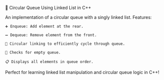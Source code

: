 🔄 Circular Queue Using Linked List in C++

An implementation of a circular queue with a singly linked list.
Features:

    ➕ Enqueue: Add element at the rear.

    ➖ Dequeue: Remove element from the front.

    🔄 Circular linking to efficiently cycle through queue.

    🚫 Checks for empty queue.

    📋 Displays all elements in queue order.

Perfect for learning linked list manipulation and circular queue logic in C++!
